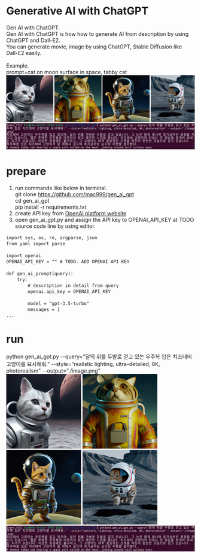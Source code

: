# Generative AI with ChatGPT
Gen AI with ChatGPT.</br>
Gen AI with ChatGPT is how how to generate AI from description by using ChatGPT and Dall-E2.</br>
You can generate movie, image by using ChatGPT, Stable Diffusion like Dall-E2 easily.</br></br>
Example.</br>
prompt=cat on moon surface in space, tabby cat</br>
<img width="800px" src="https://github.com/mac999/gen_ai_gpt/blob/main/gen_ai.JPG"/>

# prepare
1. run commands like below in terminal.</br>
git clone https://github.com/mac999/gen_ai_gpt</br>
cd gen_ai_gpt</br>
pip install -r requirements.txt</br>
2. create API key from [OpenAI platform website](https://platform.openai.com/account/api-keys)</br>
3. open gen_ai_gpt.py and assign the API key to OPENAI_API_KEY at TODO source code line by using editor.</br>
```
import sys, os, re, argparse, json
from yaml import parse

import openai
OPENAI_API_KEY = "" # TODO. ADD OPENAI API KEY

def gen_ai_prompt(query):
    try:
        # description in detail from query 
        openai.api_key = OPENAI_API_KEY

        model = "gpt-3.5-turbo"
        messages = [
...
```

# run
python gen_ai_gpt.py --query="달의 위를 두발로 걷고 있는 우주복 입은 치즈태비 고양이를 묘사해줘." --style="realistic lighting, ultra-detailed, 8K, photorealism" --output="./image.png"</br>
<img width="200px" src="https://github.com/mac999/gen_ai_gpt/blob/main/image2.png"/>
<img width="200px" src="https://github.com/mac999/gen_ai_gpt/blob/main/image1.png"/>
<img width="200px" src="https://github.com/mac999/gen_ai_gpt/blob/main/image.png"/>
<img width="200px" src="https://github.com/mac999/gen_ai_gpt/blob/main/image3.png"/></br>
<img width="800px" src="https://github.com/mac999/gen_ai_gpt/blob/main/prompt.png"/>
